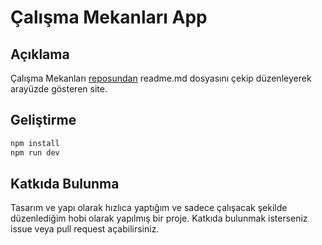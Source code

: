 # Çalışma Mekanları App

## Açıklama

Çalışma Mekanları [reposundan](https://github.com/acikkaynak/calisma-mekanlari) readme.md dosyasını çekip düzenleyerek arayüzde gösteren site.

## Geliştirme

```bash
npm install
npm run dev
```

## Katkıda Bulunma

Tasarım ve yapı olarak hızlıca yaptığım ve sadece çalışacak şekilde düzenlediğim hobi olarak yapılmış bir proje. Katkıda bulunmak isterseniz issue veya pull request açabilirsiniz.
